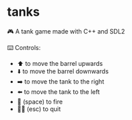 # tanks
🎮 A tank game made with C++ and SDL2

⌨️ Controls:
* ⬆️ to move the barrel upwards
* ⬇️ to move the barrel downwards
* ➡️ to move the tank to the right
* ⬅️ to move the tank to the left
* 🌌 (space) to fire
* 🏃‍♂️ (esc) to quit
